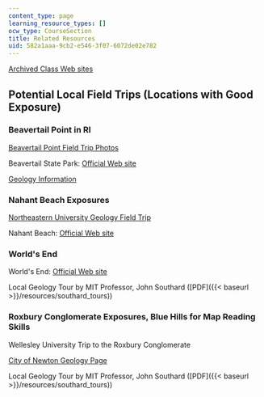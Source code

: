 ```yaml
---
content_type: page
learning_resource_types: []
ocw_type: CourseSection
title: Related Resources
uid: 582a1aaa-9cb2-e546-3f07-6072de02e782
---
```


[Archived Class Web sites](http://web.mit.edu/12.114/05_fall/www/)

Potential Local Field Trips (Locations with Good Exposure)
----------------------------------------------------------

### Beavertail Point in RI

[Beavertail Point Field Trip Photos](http://web.mit.edu/12.114/05_fall/www/images/2005.09.19_bevertail/index.html)

Beavertail State Park: [Official Web site](http://www.riparks.com/Locations/LocationBeavertail.html)

[Geology Information](https://bestcrystals.com/)

### Nahant Beach Exposures

[Northeastern University Geology Field Trip](https://cos.northeastern.edu/marinescience/outreach/field-trips-to-the-msc/)

Nahant Beach: [Official Web site](https://essexheritage.org/attractions/lynnnahant-beach-reservation)

### World's End

World's End: [Official Web site](http://www.thetrustees.org/places-to-visit/south-of-boston/worlds-end.html)

Local Geology Tour by MIT Professor, John Southard ([PDF]({{< baseurl >}}/resources/southard_tours))

### Roxbury Conglomerate Exposures, Blue Hills for Map Reading Skills

Wellesley University Trip to the Roxbury Conglomerate

[City of Newton Geology Page](https://www.newtonma.gov/government/planning/boards-commissions/conservation-commission/public-education-and-involvement/geology-of-newton)

Local Geology Tour by MIT Professor, John Southard ([PDF]({{< baseurl >}}/resources/southard_tours))